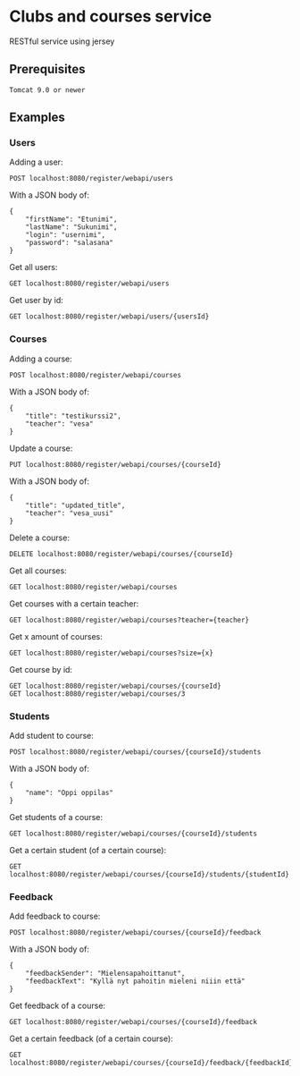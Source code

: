 # Clubs and courses service
RESTful service using jersey

## Prerequisites
```
Tomcat 9.0 or newer
```

## Examples

### Users
Adding a user:
```
POST localhost:8080/register/webapi/users
```
With a JSON body of:
```
{
	"firstName": "Etunimi",
	"lastName": "Sukunimi",
	"login": "usernimi",
	"password": "salasana"
}
```
Get all users:
```
GET localhost:8080/register/webapi/users
```
Get user by id:
```
GET localhost:8080/register/webapi/users/{usersId}
```
### Courses
Adding a course:
```
POST localhost:8080/register/webapi/courses
```
With a JSON body of:
```
{
	"title": "testikurssi2",
	"teacher": "vesa"
}
```
Update a course:
```
PUT localhost:8080/register/webapi/courses/{courseId}
```
With a JSON body of:
```
{
	"title": "updated_title",
	"teacher": "vesa_uusi"
}
```
Delete a course:
```
DELETE localhost:8080/register/webapi/courses/{courseId}
```
Get all courses:
```
GET localhost:8080/register/webapi/courses
```
Get courses with a certain teacher:
```
GET localhost:8080/register/webapi/courses?teacher={teacher}
```
Get x amount of courses:
```
GET localhost:8080/register/webapi/courses?size={x}
```
Get course by id:
```
GET localhost:8080/register/webapi/courses/{courseId}
GET localhost:8080/register/webapi/courses/3
```
### Students

Add student to course:
```
POST localhost:8080/register/webapi/courses/{courseId}/students
```
With a JSON body of:
```
{
	"name": "Oppi oppilas"
}
```
Get students of a course:
```
GET localhost:8080/register/webapi/courses/{courseId}/students
```

Get a certain student (of a certain course):
```
GET localhost:8080/register/webapi/courses/{courseId}/students/{studentId}
```
### Feedback
Add feedback to course:
```
POST localhost:8080/register/webapi/courses/{courseId}/feedback
```
With a JSON body of:
```
{
	"feedbackSender": "Mielensapahoittanut",
	"feedbackText": "Kyllä nyt pahoitin mieleni niiin että"
}
```
Get feedback of a course:
```
GET localhost:8080/register/webapi/courses/{courseId}/feedback
```

Get a certain feedback (of a certain course):
```
GET localhost:8080/register/webapi/courses/{courseId}/feedback/{feedbackId}
```


